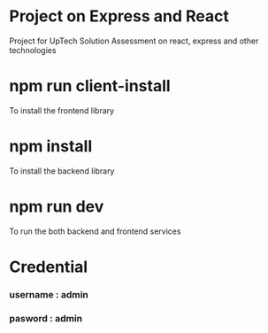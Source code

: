 # Project on Express and React
Project for UpTech Solution Assessment on react, express and other technologies

# npm run client-install
To install the frontend library
# npm install
To install the backend library
# npm run dev
To run the both backend and frontend services

# Credential
### username : admin
### pasword : admin
